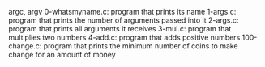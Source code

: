 argc, argv
0-whatsmyname.c: program that prints its name
1-args.c: program that prints the number of arguments passed into it
2-args.c: program that prints all arguments it receives
3-mul.c: program that multiplies two numbers
4-add.c: program that adds positive numbers
100-change.c: program that prints the minimum number of coins to make change for an amount of money
